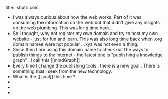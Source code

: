 title:: shutri.com

- I was always curious about how the web works.  Part of it was consuming the information on the web but that didn't give any insights  on the web plumbing.  This was long time back ..
- So I thought, why not register my own domain and try to host my own website  - just for fun and learn. This was also long time back when .org  domain names were not popular . .xyz was not even a thing.
- Since then I am using  this domain name to check out the ways to publish things to the internet   - the latest one is "publishing a knowledge graph" . I call this [[mindGraph]]
- Every time I change the publishing tools ,  there is a new goal . There is something that I  seek from the new technology.
- What is the [[goal]] this time ?
-
-
-
